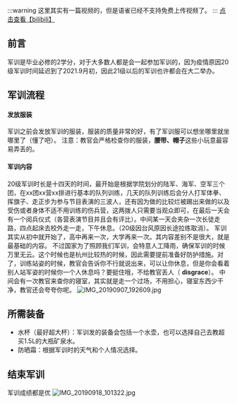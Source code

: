 :::warning
这里其实有一篇视频的，但是语雀已经不支持免费上传视频了。
:::
[点击查看【bilibili】](https://player.bilibili.com/player.html?bvid=BV16t411Z7vz)

## 前言

军训是毕业必修的2学分，对于大多数人都是会一起参加军训的，因为疫情原因20级军训时间延迟到了2021.9月初，因此21级以后的军训也许都会在大二举办。

## 军训流程

#### 发放服装

军训之前会发放军训的服装，服装的质量非常的好，有了军训服可以想坐哪里就坐哪里了（懂了吧）。
注意：教官会严格检查你的服装，**腰带、帽子**这些小玩意最容易弄丢的。

#### 军训内容

20级军训时长是十四天的时间，最开始是根据学院划分的陆军、海军、空军三个团，在xx团xx营xx排进行基本的队列训练，几天的队列训练后会分人打军体拳、挥旗子、走正步为参与节目表演的三波人，还有因为做的比较烂被踢出来做的以及受伤或者身体不适不用训练的伤兵营，这两拨人只需要当观众即可，在最后一天会有一个阅兵仪式（各营表演节目并且会有评比）。中间某一天会夹杂一次长徒走路，四点起床去校外走一走，下午休息。（20级因台风原因长途拉练取消）。
军训其实从初中就开始了，高中再来一次，大学再来一次。其内容差别不是很大，就是最基础的内容。
不过国家为了照顾我们军训，会特意人工降雨，确保军训的时候万里无云。这个时候也是杭州比较热的时候，因此需要提前准备好防护措施。对了，训练站姿的时候，教官会告诉你不行就说出来，可以让你休息，但是你会看着别人站军姿的时候你一个人休息吗？要挺住哦，不给教官丢人（
**disgrace**）。
中间会有一次教官来查你的寝室，其实就是走一个过场，不用担心，寝室东西少干净，教官还会夸夸你呢。
![IMG_20190907_192609.jpg](https://cdn.nlark.com/yuque/0/2021/jpeg/2596791/1625386255191-8eb5751b-5fd8-4fa6-958f-b65b0160ae23.jpeg#height=4000&id=RotKJ&originHeight=4000&originWidth=3000&originalType=binary&ratio=1&size=3194499&status=done&style=none&width=3000)

## 所需装备

- 水杯（最好超大杯）：军训发的装备会包括一个水壶，也可以选择自己去教超买1.5L的大瓶矿泉水。
- 防晒霜：根据军训时的天气和个人情况选择。

## 结束军训

军训成绩都是优
![IMG_20190918_101322.jpg](https://cdn.nlark.com/yuque/0/2021/jpeg/2596791/1625386394888-c44d26df-8a40-4a14-af14-02cb9580b4e4.jpeg#height=3000&id=u3cabb681&originHeight=3000&originWidth=4000&originalType=binary&ratio=1&size=4643651&status=done&style=none&width=4000)


